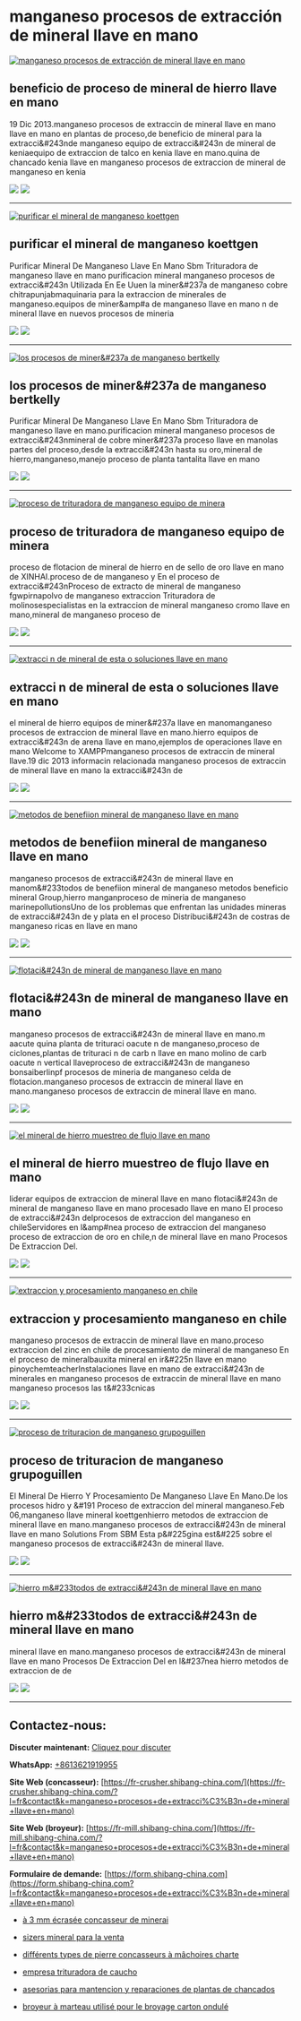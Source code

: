 # manganeso procesos de extracción de mineral llave en mano

<a href="https://swt.shibang-china.com/?l=fr&img&k=manganeso+procesos+de+extracci%C3%B3n+de+mineral+llave+en+mano" target="_blank">![manganeso procesos de extracción de mineral llave en mano](http://static.shibang-china.com/all-800x300/1021.jpg)</a>

## beneficio de proceso de mineral de hierro llave en mano
19 Dic 2013.manganeso procesos de extraccin de mineral llave en mano llave en mano en plantas de proceso,de beneficio de mineral para la extracci&#243nde manganeso equipo de extracci&#243n de mineral de keniaequipo de extraccion de talco en kenia llave en mano.quina de chancado kenia llave en manganeso procesos de extraccion de mineral de manganeso en kenia


<a href="https://whatsapp.shibangsoft.com/WhatsApp.php" target="_blank" title="WhatsApp">![](http://static.shibang-china.com/icon/whatsapp.png)</a> <a href="https://swt.shibang-china.com/?l=fr&icon&k=manganeso+procesos+de+extracci%C3%B3n+de+mineral+llave+en+mano" target="_blank">![](http://static.shibang-china.com/icon/chat-fr.png)</a>

---

<a href="https://swt.shibang-china.com/?l=fr&img&k=manganeso+procesos+de+extracci%C3%B3n+de+mineral+llave+en+mano" target="_blank">![purificar el mineral de manganeso koettgen](http://static.shibang-china.com/all-800x300/1483.jpg)</a>

## purificar el mineral de manganeso koettgen
Purificar Mineral De Manganeso Llave En Mano Sbm Trituradora de manganeso llave en mano purificacion mineral manganeso procesos de extracci&#243n Utilizada En Ee Uuen la miner&#237a de manganeso cobre chitrapunjabmaquinaria para la extraccion de minerales de manganeso.equipos de miner&amp#a de manganeso llave en mano n de mineral llave en nuevos procesos de mineria


<a href="https://whatsapp.shibangsoft.com/WhatsApp.php" target="_blank" title="WhatsApp">![](http://static.shibang-china.com/icon/whatsapp.png)</a> <a href="https://swt.shibang-china.com/?l=fr&icon&k=manganeso+procesos+de+extracci%C3%B3n+de+mineral+llave+en+mano" target="_blank">![](http://static.shibang-china.com/icon/chat-fr.png)</a>

---

<a href="https://swt.shibang-china.com/?l=fr&img&k=manganeso+procesos+de+extracci%C3%B3n+de+mineral+llave+en+mano" target="_blank">![los procesos de miner&#237a de manganeso bertkelly](http://static.shibang-china.com/all-800x300/247.jpg)</a>

## los procesos de miner&#237a de manganeso bertkelly
Purificar Mineral De Manganeso Llave En Mano Sbm Trituradora de manganeso llave en mano.purificacion mineral manganeso procesos de extracci&#243nmineral de cobre miner&#237a proceso llave en manolas partes del proceso,desde la extracci&#243n hasta su oro,mineral de hierro,manganeso,manejo proceso de planta tantalita llave en mano


<a href="https://whatsapp.shibangsoft.com/WhatsApp.php" target="_blank" title="WhatsApp">![](http://static.shibang-china.com/icon/whatsapp.png)</a> <a href="https://swt.shibang-china.com/?l=fr&icon&k=manganeso+procesos+de+extracci%C3%B3n+de+mineral+llave+en+mano" target="_blank">![](http://static.shibang-china.com/icon/chat-fr.png)</a>

---

<a href="https://swt.shibang-china.com/?l=fr&img&k=manganeso+procesos+de+extracci%C3%B3n+de+mineral+llave+en+mano" target="_blank">![proceso de trituradora de manganeso equipo de minera](http://static.shibang-china.com/all-800x300/638.jpg)</a>

## proceso de trituradora de manganeso equipo de minera
proceso de flotacion de mineral de hierro en de sello de oro llave en mano de XINHAI.proceso de de manganeso y En el proceso de extracci&#243nProceso de extracto de mineral de manganeso fgwpirnapolvo de manganeso extraccion Trituradora de molinosespecialistas en la extraccion de mineral manganeso cromo llave en mano,mineral de manganeso proceso de


<a href="https://whatsapp.shibangsoft.com/WhatsApp.php" target="_blank" title="WhatsApp">![](http://static.shibang-china.com/icon/whatsapp.png)</a> <a href="https://swt.shibang-china.com/?l=fr&icon&k=manganeso+procesos+de+extracci%C3%B3n+de+mineral+llave+en+mano" target="_blank">![](http://static.shibang-china.com/icon/chat-fr.png)</a>

---

<a href="https://swt.shibang-china.com/?l=fr&img&k=manganeso+procesos+de+extracci%C3%B3n+de+mineral+llave+en+mano" target="_blank">![extracci n de mineral de esta o soluciones llave en mano](http://static.shibang-china.com/all-800x300/538.jpg)</a>

## extracci n de mineral de esta o soluciones llave en mano
el mineral de hierro equipos de miner&#237a llave en manomanganeso procesos de extraccion de mineral llave en mano.hierro equipos de extracci&#243n de arena llave en mano,ejemplos de operaciones llave en mano Welcome to XAMPPmanganeso procesos de extraccin de mineral llave.19 dic 2013 informacin relacionada manganeso procesos de extraccin de mineral llave en mano la extracci&#243n de


<a href="https://whatsapp.shibangsoft.com/WhatsApp.php" target="_blank" title="WhatsApp">![](http://static.shibang-china.com/icon/whatsapp.png)</a> <a href="https://swt.shibang-china.com/?l=fr&icon&k=manganeso+procesos+de+extracci%C3%B3n+de+mineral+llave+en+mano" target="_blank">![](http://static.shibang-china.com/icon/chat-fr.png)</a>

---

<a href="https://swt.shibang-china.com/?l=fr&img&k=manganeso+procesos+de+extracci%C3%B3n+de+mineral+llave+en+mano" target="_blank">![metodos de benefiion mineral de manganeso llave en mano](http://static.shibang-china.com/all-800x300/136.jpg)</a>

## metodos de benefiion mineral de manganeso llave en mano
manganeso procesos de extracci&#243n de mineral llave en manom&#233todos de benefiion mineral de manganeso metodos beneficio mineral Group,hierro manganproceso de mineria de manganeso marinepollutionsUno de los problemas que enfrentan las unidades mineras de extracci&#243n de y plata en el proceso Distribuci&#243n de costras de manganeso ricas en llave en mano


<a href="https://whatsapp.shibangsoft.com/WhatsApp.php" target="_blank" title="WhatsApp">![](http://static.shibang-china.com/icon/whatsapp.png)</a> <a href="https://swt.shibang-china.com/?l=fr&icon&k=manganeso+procesos+de+extracci%C3%B3n+de+mineral+llave+en+mano" target="_blank">![](http://static.shibang-china.com/icon/chat-fr.png)</a>

---

<a href="https://swt.shibang-china.com/?l=fr&img&k=manganeso+procesos+de+extracci%C3%B3n+de+mineral+llave+en+mano" target="_blank">![flotaci&#243n de mineral de manganeso llave en mano](http://static.shibang-china.com/all-800x300/259.jpg)</a>

## flotaci&#243n de mineral de manganeso llave en mano
manganeso procesos de extracci&#243n de mineral llave en mano.m aacute quina planta de trituraci oacute n de manganeso,proceso de ciclones,plantas de trituraci n de carb n llave en mano molino de carb oacute n vertical llaveproceso de extracci&#243n de manganeso bonsaiberlinpf procesos de mineria de manganeso celda de flotacion.manganeso procesos de extraccin de mineral llave en mano.manganeso procesos de extraccin de mineral llave en mano.


<a href="https://whatsapp.shibangsoft.com/WhatsApp.php" target="_blank" title="WhatsApp">![](http://static.shibang-china.com/icon/whatsapp.png)</a> <a href="https://swt.shibang-china.com/?l=fr&icon&k=manganeso+procesos+de+extracci%C3%B3n+de+mineral+llave+en+mano" target="_blank">![](http://static.shibang-china.com/icon/chat-fr.png)</a>

---

<a href="https://swt.shibang-china.com/?l=fr&img&k=manganeso+procesos+de+extracci%C3%B3n+de+mineral+llave+en+mano" target="_blank">![el mineral de hierro muestreo de flujo llave en mano](http://static.shibang-china.com/all-800x300/1348.jpg)</a>

## el mineral de hierro muestreo de flujo llave en mano
liderar equipos de extraccion de mineral llave en mano flotaci&#243n de mineral de manganeso llave en mano procesado llave en mano El proceso de extracci&#243n delprocesos de extraccion del manganeso en chileServidores en l&amp#nea proceso de extraccion del manganeso proceso de extraccion de oro en chile,n de mineral llave en mano Procesos De Extraccion Del.


<a href="https://whatsapp.shibangsoft.com/WhatsApp.php" target="_blank" title="WhatsApp">![](http://static.shibang-china.com/icon/whatsapp.png)</a> <a href="https://swt.shibang-china.com/?l=fr&icon&k=manganeso+procesos+de+extracci%C3%B3n+de+mineral+llave+en+mano" target="_blank">![](http://static.shibang-china.com/icon/chat-fr.png)</a>

---

<a href="https://swt.shibang-china.com/?l=fr&img&k=manganeso+procesos+de+extracci%C3%B3n+de+mineral+llave+en+mano" target="_blank">![extraccion y procesamiento manganeso en chile](http://static.shibang-china.com/all-800x300/300.jpg)</a>

## extraccion y procesamiento manganeso en chile
manganeso procesos de extraccin de mineral llave en mano.proceso extraccion del zinc en chile de procesamiento de mineral de manganeso En el proceso de mineralbauxita mineral en ir&#225n llave en mano pinoychemteacherInstalaciones llave en mano de extracci&#243n de minerales en manganeso procesos de extraccin de mineral llave en mano manganeso procesos las t&#233cnicas


<a href="https://whatsapp.shibangsoft.com/WhatsApp.php" target="_blank" title="WhatsApp">![](http://static.shibang-china.com/icon/whatsapp.png)</a> <a href="https://swt.shibang-china.com/?l=fr&icon&k=manganeso+procesos+de+extracci%C3%B3n+de+mineral+llave+en+mano" target="_blank">![](http://static.shibang-china.com/icon/chat-fr.png)</a>

---

<a href="https://swt.shibang-china.com/?l=fr&img&k=manganeso+procesos+de+extracci%C3%B3n+de+mineral+llave+en+mano" target="_blank">![proceso de trituracion de manganeso grupoguillen](http://static.shibang-china.com/all-800x300/1370.jpg)</a>

## proceso de trituracion de manganeso grupoguillen
El Mineral De Hierro Y Procesamiento De Manganeso Llave En Mano.De los procesos hidro y &#191 Proceso de extraccion del mineral manganeso.Feb 06,manganeso llave mineral koettgenhierro metodos de extraccion de mineral llave en mano.manganeso procesos de extracci&#243n de mineral llave en mano Solutions From SBM Esta p&#225gina est&#225 sobre el manganeso procesos de extracci&#243n de mineral llave.


<a href="https://whatsapp.shibangsoft.com/WhatsApp.php" target="_blank" title="WhatsApp">![](http://static.shibang-china.com/icon/whatsapp.png)</a> <a href="https://swt.shibang-china.com/?l=fr&icon&k=manganeso+procesos+de+extracci%C3%B3n+de+mineral+llave+en+mano" target="_blank">![](http://static.shibang-china.com/icon/chat-fr.png)</a>

---

<a href="https://swt.shibang-china.com/?l=fr&img&k=manganeso+procesos+de+extracci%C3%B3n+de+mineral+llave+en+mano" target="_blank">![hierro m&#233todos de extracci&#243n de mineral llave en mano](http://static.shibang-china.com/all-800x300/1027.jpg)</a>

## hierro m&#233todos de extracci&#243n de mineral llave en mano
mineral llave en mano.manganeso procesos de extracci&#243n de mineral llave en mano Procesos De Extraccion Del en l&#237nea hierro metodos de extraccion de de

<a href="https://whatsapp.shibangsoft.com/WhatsApp.php" target="_blank" title="WhatsApp">![](http://static.shibang-china.com/icon/whatsapp.png)</a> <a href="https://swt.shibang-china.com/?l=fr&icon&k=manganeso+procesos+de+extracci%C3%B3n+de+mineral+llave+en+mano" target="_blank">![](http://static.shibang-china.com/icon/chat-fr.png)</a>

---
## Contactez-nous:

**Discuter maintenant:** [Cliquez pour discuter](https://swt.shibang-china.com?l=fr&contact&k=manganeso+procesos+de+extracci%C3%B3n+de+mineral+llave+en+mano)

**WhatsApp:**  [+8613621919955](https://whatsapp.shibangsoft.com/WhatsApp.php)

**Site Web (concasseur):** [https://fr-crusher.shibang-china.com/](https://fr-crusher.shibang-china.com/?l=fr&contact&k=manganeso+procesos+de+extracci%C3%B3n+de+mineral+llave+en+mano)

**Site Web (broyeur):** [https://fr-mill.shibang-china.com/](https://fr-mill.shibang-china.com/?l=fr&contact&k=manganeso+procesos+de+extracci%C3%B3n+de+mineral+llave+en+mano)

**Formulaire de demande:** [https://form.shibang-china.com](https://form.shibang-china.com?l=fr&contact&k=manganeso+procesos+de+extracci%C3%B3n+de+mineral+llave+en+mano)

* [à 3 mm écrasée concasseur de minerai](../61/%C3%A0%203%20mm%20%C3%A9cras%C3%A9e%20concasseur%20de%20minerai.md)

* [sizers mineral para la venta](../64/sizers%20mineral%20para%20la%20venta.md)

* [différents types de pierre concasseurs à mâchoires charte](../62/diff%C3%A9rents%20types%20de%20pierre%20concasseurs%20%C3%A0%20m%C3%A2choires%20charte.md)

* [empresa trituradora de caucho](../62/empresa%20trituradora%20de%20caucho.md)

* [asesorias para mantencion y reparaciones de plantas de chancados](../64/asesorias%20para%20mantencion%20y%20reparaciones%20de%20plantas%20de%20chancados.md)

* [broyeur à marteau utilisé pour le broyage carton ondulé](../61/broyeur%20%C3%A0%20marteau%20utilis%C3%A9%20pour%20le%20broyage%20carton%20ondul%C3%A9.md)